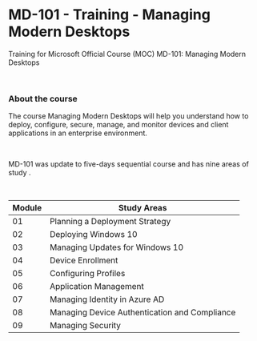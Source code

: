# MD-101 - Training - Managing Modern Desktops
Training for Microsoft Official Course (MOC) MD-101: Managing Modern Desktops

  
<br>

### About the course

The course Managing Modern Desktops will help you understand how to deploy, configure, secure, manage, and monitor devices and client applications in an enterprise environment.
  
<br>

MD-101 was update to five-days sequential course and has nine areas of study .

<br>
 
| Module | Study Areas |
| --- | --- |
| 01 | Planning a Deployment Strategy  |
| 02 | Deploying Windows 10 | 
| 03 | Managing Updates for Windows 10 |
| 04 | Device Enrollment | 
| 05 | Configuring Profiles | 
| 06 | Application Management | 
| 07 | Managing Identity in Azure AD |
| 08 | Managing Device Authentication and Compliance |
| 09 | Managing Security | 


<br>

### About the exam

Candidates must be familiar with Microsoft 365 workloads and must be proficient and experienced in deploying, configuring, and maintaining Windows 10 and non-Windows devices and technologies

The exan measures your ability to accomplish the following technical tasks:
 * Deploy and update operating systems;
 * Manage policies and profiles; 
 * manage and protect devices;
 * Manage apps and data.

[Consult the Skills measured.](https://docs.microsoft.com/en-us/learn/certifications/exams/md-101)

<br>

### About the certification

Modern Desktop Administrators deploy, configure, secure, manage, and monitor devices and client applications in an enterprise environment.

 * **Required exams**: [MD-100](https://docs.microsoft.com/en-us/learn/certifications/modern-desktop/) **+** [MD-101](https://docs.microsoft.com/en-us/learn/certifications/modern-desktop/)

[Microsoft 365 Certified: Modern Desktop Administrator Associate](https://docs.microsoft.com/en-us/learn/certifications/modern-desktop/)

 
<br>

 ### Azure command-line tools
 Manage your Azure services and apps using scripts from the command line.
  * **Warning** : Azure PowerShell “Az” module will replace “AzureRM” module. The current version of some Az modules is not compatible with the older AzureRM modules.

<br>


### Labs and workshops
----------
  * [Windows and Office Deployment Lab Kit](https://docs.microsoft.com/microsoft-365/enterprise/modern-desktop-deployment-and-management-lab?view=o365-worldwide)

  **Note:**  Windows 10 build 20H2 or higher and Microsoft 365 tenant with E5 licenses are recommended for labs.


<br>

### Interactive Guides
----------

| Topic | Guide  |
| --- | --- |
| Microsoft Endpoint Manager | [Manage Devices with Microsoft Endpoint Manager](https://aka.ms/Manage_devices_with_Microsoft_Intune_Interactive_Guide)
| Microsoft Endpoint Manager | [Manage Apps with Microsoft](https://aka.ms/Manage_apps_with_Microsoft_Intune_Interactive_Guide) |
  
<br>

### Deployment
----------
 * [Demonstrate Autopilot deployment](https://docs.microsoft.com/en-us/windows/deployment/windows-autopilot/demonstrate-deployment-on-vm)

<br>

### Resources
----------
 * [Microsoft Endpoint Manager documentation](https://docs.microsoft.com/en-us/mem/)
 * [Microsoft Cybersecurity Reference Architectures (MCRA)](https://github.com/MicrosoftDocs/security/blob/main/Downloads/microsoft-cybersecurity-reference-architectures.pptx?raw=true)
 * [Windows Autopilot documentation](https://docs.microsoft.com/en-us/mem/autopilot/)
 


<br>

#### Free eBooks
 * [Deploy a modern and secure desktop with Microsoft, Microsoft, 2017/09](https://www.microsoft.com/en-us/download/details.aspx?id=55987)
 * [Integrating Microsoft Intune/Enterprise Mobility Suite with NetScaler (LDAP+OTP Scenario), Citrix, 2017](https://www.citrix.com/content/dam/citrix/en_us/documents/guide/integrating-microsoft-intune-enterprise-mobility-suite-with-netscaler.pdf)
 * [Introducing Windows 10 for IT Professionals Technical Overview, Ed Bott, 2016/01/28](https://aka.ms/introwin10/PDF)
 * [Microsoft Intune Configuration for Cisco Umbrella](https://support.umbrella.com/hc/en-us/article_attachments/360040699791/MS_InTune.pdf)
 * [Microsoft InTune MDMDevice Integration with FortiNAC, Fortinet, 2019/10/02](https://fortinetweb.s3.amazonaws.com/docs.fortinet.com/v2/attachments/cb87bfde-7658-11e9-81a4-00505692583a/FortiNAC_Microsoft_InTune_Integration.pdf)
 * [Microsoft Intune privacy and data protection overview, Microsoft, 2018/03](http://download.microsoft.com/download/c/a/b/cab1f9bf-1c3f-41db-8994-5b0ea35dd846/intune_privacy_and_data_protection_overview.pdf)
 * [Windows 10 Desktop Operating System Commercial Licensing, Microsoft, 2019/04 ](https://download.microsoft.com/download/2/d/1/2d14fe17-66c2-4d4c-af73-e122930b60f6/windows-10-volume-licensing-guide.pdf)
 * [Windows 10 IT Pro Essentials Support Secrets, Ed Bott, 2016/08/29](https://aka.ms/Win10Supp/MobPDF)


### Videos
----------
 * No information / Available when possible
 
 <br>


### Repositories
----------
 * No information / Available when possible
   
 <br>


### Community
----------
 * No information / Available when possible
